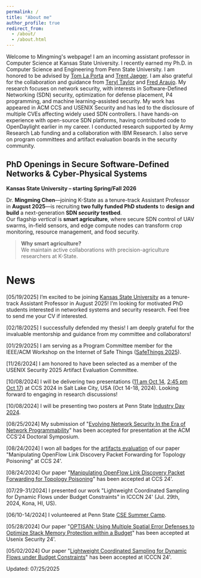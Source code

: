 ```yaml
---
permalink: /
title: "About me"
author_profile: true
redirect_from: 
  - /about/
  - /about.html
---
```

Welcome to Mingming's webpage! I am an incoming assistant professor in Computer Science at Kansas State University. I recently earned my Ph.D. in Computer Science and Engineering from Penn State University. I am honored to be advised by [Tom La Porta](https://www.cse.psu.edu/~tfl12/) and [Trent Jaeger](https://www.trentjaeger.com/). I am also grateful for the collaboration and guidance from [Teryl Taylor](https://research.ibm.com/people/teryl-taylor) and [Fred Araujo](https://research.ibm.com/people/frederico-araujo). My research focuses on network security, with interests in Software-Defined Networking (SDN) security, optimization for defense placement, P4 programming, and machine learning–assisted security. My work has appeared in ACM CCS and USENIX Security and has led to the disclosure of multiple CVEs affecting widely used SDN controllers. I have hands-on experience with open-source SDN platforms, having contributed code to OpenDaylight earlier in my career. I conducted research supported by Army Research Lab funding and a collaboration with IBM Research. I also serve on program committees and artifact evaluation boards in the security community.

## PhD Openings in Secure Software-Defined Networks & Cyber-Physical Systems  
**Kansas State University – starting Spring/Fall 2026**

Dr. **Mingming Chen**—joining K-State as a tenure-track Assistant Professor in **August 2025**—is recruiting **two fully funded PhD students** to **design and build** a next-generation **SDN *security* testbed**.  
Our flagship *vertical* is **smart agriculture**, where secure SDN control of UAV swarms, in-field sensors, and edge compute nodes can transform crop monitoring, resource management, and food security.

> **Why smart agriculture?**  
> We maintain active collaborations with precision-agriculture researchers at K-State. 

News
======
[05/19/2025] I’m excited to be joining [Kansas State University](https://kcats.k-state.edu/) as a tenure-track Assistant Professor in August 2025! I’m looking for motivated PhD students interested in networked systems and security research. Feel free to send me your CV if interested.

[02/18/2025] I successfully defended my thesis! I am deeply grateful for the invaluable mentorship and guidance from my committee and collaborators!

[01/29/2025] I am serving as a Program Committee member for the IEEE/ACM Workshop on the Internet of Safe Things ([SafeThings 2025](https://safethings25.ieee-security.org)).

[11/26/2024] I am honored to have been selected as a member of the USENIX Security 2025 Artifact Evaluation Committee.

[10/08/2024] I will be delivering two presentations ([11 am Oct 14](https://www.sigsac.org/ccs/CCS2024/program/doctoral-symposium.html), [2:45 pm Oct 17](https://www.sigsac.org/ccs/CCS2024/program/schedule.html)) at CCS 2024 in Salt Lake City, USA (Oct 14-18, 2024). Looking forward to engaging in research discussions!

[10/08/2024] I will be presenting two posters at Penn State [Industry Day 2024](https://insr.psu.edu/industry-day-2024/).

[08/25/2024] My submission of "[Evolving Network Security In the Era of Network Programmability](https://doi.org/10.1145/3658644.3690859
)" has been accepted for presentation at the ACM CCS’24 Doctoral Symposium.

[08/24/2024] I won all badges for the [artifacts evaluation](https://zenodo.org/records/13292328) of our paper "Manipulating OpenFlow Link Discovery Packet Forwarding for Topology Poisoning" at CCS 24'.

[08/24/2024] Our paper "[Manipulating OpenFlow Link Discovery Packet Forwarding for Topology Poisoning](https://dl.acm.org/doi/10.1145/3658644.3690345)" has been accepted at CCS 24'.

[07/29-31/2024] I presented our work "Lightweight Coordinated Sampling for Dynamic Flows under Budget Constraints" in ICCCN 24' (Jul. 29th, 2024, Kona, HI, US).

[06/10-14/2024] I volunteered at Penn State [CSE Summer Camp](https://sites.psu.edu/csesummercamp2024/).

[05/28/2024] Our paper "[OPTISAN: Using Multiple Spatial Error Defenses to Optimize Stack Memory Protection within a Budget](https://www.usenix.org/conference/usenixsecurity24/presentation/george)" has been accepted at Usenix Security 24'.

[05/02/2024] Our paper "[Lightweight Coordinated Sampling for Dynamic Flows under Budget Constraints](https://ieeexplore.ieee.org/abstract/document/10637612)" has been accepted at ICCCN 24'.

Updated: 07/25/2025
